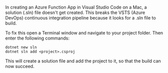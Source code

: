 In creating an Azure Function App in Visual Studio Code on a Mac, a solution (.sln) file doesn't get created. This breaks the VSTS (Azure DevOps) continuous integration pipeline because it looks for a .sln file to build.

To fix this open a Terminal window and navigate to your project folder. Then enter the following commands:

```
dotnet new sln
dotnet sln add <project>.csproj
```

This will create a solution file and add the project to it, so that the build can now succeed.
